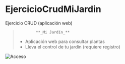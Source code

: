 # EjercicioCrudMiJardin
Ejercicio CRUD (aplicación web)

>             **_Mi Jardín_**
>
> - Aplicación web para consultar plantas
> - Lleva el control de tu jardin (requiere registro)
> 

![Acceso](./capturas/entra.png)





